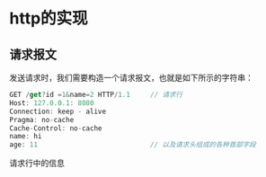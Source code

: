 # http的实现

## 请求报文
发送请求时，我们需要构造一个请求报文，也就是如下所示的字符串：
```js
GET /get?id =1&name=2 HTTP/1.1     // 请求行
Host: 127.0.0.1: 8080
Connection: keep - alive
Pragma: no-cache
Cache-Control: no-cache
name: hi
age: 11                            // 以及请求头组成的各种首部字段
```
请求行中的信息